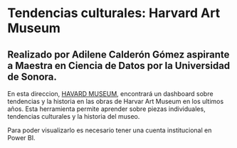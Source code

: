 # Tendencias culturales: Harvard Art Museum 

## Realizado por Adilene Calderón Gómez aspirante a Maestra en Ciencia de Datos por la Universidad de Sonora.


En esta direccion, [HAVARD MUSEUM](https://app.powerbi.com/links/6mnJzBC6fB?ctid=67553645-0db3-4480-b127-6f819a79e367&pbi_source=linkShare&bookmarkGuid=feb15757-aa19-4f85-b8e8-b9c8fed28c28), encontrará un dashboard sobre tendencias y la historia en las obras de Harvar Art Museum en los ultimos años. Esta herramienta permite aprender sobre piezas individuales, tendencias culturales y la historia del museo. 

Para poder visualizarlo es necesario tener una cuenta institucional en Power BI. 
